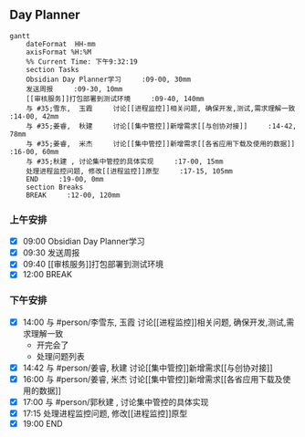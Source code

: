 ## Day Planner
```mermaid
gantt
    dateFormat  HH-mm
    axisFormat %H:%M
    %% Current Time: 下午9:32:19
    section Tasks
    Obsidian Day Planner学习     :09-00, 30mm
    发送周报     :09-30, 10mm
    [[审核服务]]打包部署到测试环境     :09-40, 140mm
    与 #35;雪东,  玉霞     讨论[[进程监控]]相关问题, 确保开发,测试,需求理解一致     :14-00, 42mm
    与 #35;姜睿,  秋建     讨论[[集中管控]]新增需求[[与创协对接]]     :14-42, 78mm
    与 #35;姜睿,  米杰     讨论[[集中管控]]新增需求[[各省应用下载及使用的数据]]     :16-00, 60mm
    与 #35;秋建 , 讨论集中管控的具体实现     :17-00, 15mm
    处理进程监控问题, 修改[[进程监控]]原型     :17-15, 105mm
    END     :19-00, 0mm
    section Breaks
    BREAK     :12-00, 120mm
```

### 上午安排
   
- [x] 09:00 Obsidian Day Planner学习
- [x] 09:30 发送周报
- [x] 09:40 [[审核服务]]打包部署到测试环境
- [x] 12:00 BREAK

### 下午安排

- [x] 14:00 与 #person/李雪东,  玉霞     讨论[[进程监控]]相关问题, 确保开发,测试,需求理解一致
	- 开完会了
	- 处理问题列表
- [x] 14:42 与 #person/姜睿,  秋建     讨论[[集中管控]]新增需求[[与创协对接]]
- [x] 16:00 与 #person/姜睿,  米杰     讨论[[集中管控]]新增需求[[各省应用下载及使用的数据]]
- [x] 17:00 与 #person/郭秋建 , 讨论集中管控的具体实现
- [x] 17:15 处理进程监控问题, 修改[[进程监控]]原型
- [x] 19:00 END